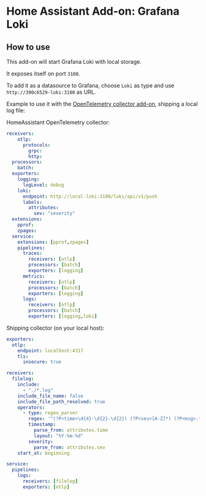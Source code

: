 # Home Assistant Add-on: Grafana Loki

## How to use

This add-on will start Grafana Loki with local storage.

It exposes itself on port `3100`.

To add it as a datasource to Grafana, choose `Loki` as type and use `http://390c6529-loki:3100` as URL.

Example to use it with the [OpenTelemetry collector add-on](https://github.com/mcinnes01/ha-addon-opentelemetry/tree/main/otelcol), shipping a local log file:

HomeAssistant OpenTelemetry collector:

```yaml
receivers:
    otlp:
      protocols:
        grpc:
        http:
  processors:
    batch:
  exporters:
    logging:
      logLevel: debug
    loki:
      endpoint: http://local-loki:3100/loki/api/v1/push
      labels:
        attributes:
          sev: "severity"
  extensions:
    pprof:
    zpages:
  service:
    extensions: [pprof,zpages]
    pipelines:
      traces:
        receivers: [otlp]
        processors: [batch]
        exporters: [logging]
      metrics:
        receivers: [otlp]
        processors: [batch]
        exporters: [logging]
      logs:
        receivers: [otlp]
        processors: [batch]
        exporters: [logging,loki]
```

Shipping collector (on your local host):

```yaml
exporters:
  otlp:
    endpoint: localhost:4317
    tls:
      insecure: true

receivers:
  filelog:
    include:
      - "./*.log"
    include_file_name: false
    include_file_path_resolved: true
    operators:
      - type: regex_parser
        regex: '^(?P<time>\d{4}-\d{2}-\d{2}) (?P<sev>[A-Z]*) (?P<msg>.*)$'
        timestamp:
          parse_from: attributes.time
          layout: "%Y-%m-%d"
        severity:
          parse_from: attributes.sev
    start_at: beginning

service:
  pipelines:
    logs:
      receivers: [filelog]
      exporters: [otlp]
```
